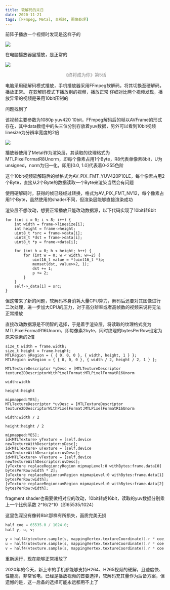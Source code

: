 ```yaml
---
title: 软解码的末日
date: 2020-11-21 
tags: [FFmpeg, Metal, 音视频, 图像处理]
---
```


前阵子播放一个视频时发现是这样子的

<img src="/images/2021/softwareDecode/error_decode.png">

在电脑播放器里播放，是正常的

<img src="/images/2021/softwareDecode/normal_decode.png">

<p></p>
<center>
    <font color='gray'>《终将成为你》第5话</font>
</center>

电脑采用硬解码模式播放，手机播放器采用FFmpeg软解码，将其切换至硬解码，播放正常。
在软解码模式下播放别的视频，播放正常
仔细对比两个视频发现，播放异常的视频是采用10bit压制的

问题找到了

该视频主要参数为1080p yuv420 10bit，FFmpeg解码后的帧以AVFrame的形式存在，其中data数组中的头三位分别存放着yuv数据，另外可以看到10bit视频linesize为分辨率宽度的2倍

<img src="/images/2021/softwareDecode/frame_info.jpg">

播放器使用了Metal作为渲染层，其读取的纹理格式为MTLPixelFormatR8Unorm，即每个像素占用1个Byte，R8代表单像素8bit，U为unsigned，norm为归一化，即用[0.0, 1.0]代表着0-255色阶

这个10bit视频软解码后的帧格式为AV_PIX_FMT_YUV420P10LE，每个像素占用2个Byte，直接从2个Byte的数据读取一个Byte来渲染当然会有问题

使用硬解码时，获得的帧已经经过转换，格式为AV_PIX_FMT_NV12，每个像素占用1个Byte，虽然使用的shader不同，但渲染层能够直接渲染成功

渲染层不想改动，想要正常播放只能改动数据源，以下代码实现了10bit转8bit

```
for (int i = 0; i < 8; i++) {
    int width = frame->linesize[i];
    int height = frame->height;
    uint8_t *src = frame->data[i];
    uint8_t *dst = frame->data[i];
    uint8_t *p = frame->data[i];

    for (int h = 0; h < height; h++) {
        for (int w = 0; w < width; w+=2) {
            uint16_t value = *(uint16_t *)p;
            memset(dst, value>>2, 1);
            dst += 1;
            p += 2;
        }
    }
    self->_data[i] = src;
}
```

但这带来了新的问题，软解码本身消耗大量CPU算力，解码后还要对其图像进行二次处理，进一步加大CPU的压力，对于高分辨率或者高帧数的视频来说将无法正常播放

直接改动数据源是不明智的选择，于是着手渲染层，将读取的纹理格式变为MTLPixelFormatR16Unorm，即每像素2byte，同时纹理的bytesPerRow设定为原来像素的2倍

```objc
size_t width = frame.width;
size_t height = frame.height;
MTLRegion yRegion = { { 0, 0, 0 }, { width, height, 1 } };
MTLRegion uvRegion = { { 0, 0, 0 }, { width / 2, height / 2, 1 } };

MTLTextureDescriptor *yDesc = [MTLTextureDescriptor texture2DDescriptorWithPixelFormat:MTLPixelFormatR16Unorm
                                                                                  width:width
                                                                                height:height
                                                                              mipmapped:YES];
MTLTextureDescriptor *uvDesc = [MTLTextureDescriptor texture2DDescriptorWithPixelFormat:MTLPixelFormatR16Unorm
                                                                                  width:width / 2
                                                                                  height:height / 2
                                                                              mipmapped:YES];
id<MTLTexture> yTexture = [self.device newTextureWithDescriptor:yDesc];
id<MTLTexture> uTexture = [self.device newTextureWithDescriptor:uvDesc];
id<MTLTexture> vTexture = [self.device newTextureWithDescriptor:uvDesc];
[yTexture replaceRegion:yRegion mipmapLevel:0 withBytes:frame.data[0] bytesPerRow:width * 2];
[uTexture replaceRegion:uvRegion mipmapLevel:0 withBytes:frame.data[1] bytesPerRow:width];
[vTexture replaceRegion:uvRegion mipmapLevel:0 withBytes:frame.data[2] bytesPerRow:width];
```

fragment shader也需要做相对应的改动，10bit转成16bit，读取的yuv数据分别乘上一个比例系数 2^16/2^10（即65535/1024）

这里色深没有像转8bit那样有所损失，画质完美无损

```c++
half coe = 65535.0 / 1024.0;
half y, u, v;

y = half4(ytexture.sample(s, mappingVertex.textureCoordinate)).r * coe;
u = half4(utexture.sample(s, mappingVertex.textureCoordinate)).r * coe - 0.5;
v = half4(vtexture.sample(s, mappingVertex.textureCoordinate)).r * coe - 0.5;
```

重新运行，现在能够正常播放了

2020年的今天，新上市的手机都能够支持H264、H265视频的硬解，且速度快、性能高，非常省电，已经是播放视频的首要选择，软解码充其量作为后备方案，但遗憾的是，这一后备的选择可能永远都用不上了
